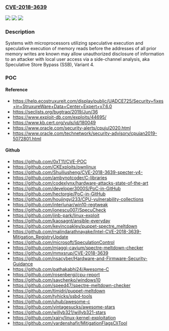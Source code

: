 ### [CVE-2018-3639](https://cve.mitre.org/cgi-bin/cvename.cgi?name=CVE-2018-3639)
![](https://img.shields.io/static/v1?label=Product&message=Multiple&color=blue)
![](https://img.shields.io/static/v1?label=Version&message=n%2Fa&color=blue)
![](https://img.shields.io/static/v1?label=Vulnerability&message=Information%20Disclosure&color=brighgreen)

### Description

Systems with microprocessors utilizing speculative execution and speculative execution of memory reads before the addresses of all prior memory writes are known may allow unauthorized disclosure of information to an attacker with local user access via a side-channel analysis, aka Speculative Store Bypass (SSB), Variant 4.

### POC

#### Reference
- https://help.ecostruxureit.com/display/public/UADCE725/Security+fixes+in+StruxureWare+Data+Center+Expert+v7.6.0
- https://seclists.org/bugtraq/2019/Jun/36
- https://www.exploit-db.com/exploits/44695/
- https://www.kb.cert.org/vuls/id/180049
- https://www.oracle.com/security-alerts/cpujul2020.html
- https://www.oracle.com/technetwork/security-advisory/cpujan2019-5072801.html

#### Github
- https://github.com/0xT11/CVE-POC
- https://github.com/CKExploits/pwnlinux
- https://github.com/Shuiliusheng/CVE-2018-3639-specter-v4-
- https://github.com/ambynotcoder/C-libraries
- https://github.com/codexlynx/hardware-attacks-state-of-the-art
- https://github.com/developer3000S/PoC-in-GitHub
- https://github.com/hectorgie/PoC-in-GitHub
- https://github.com/houjingyi233/CPU-vulnerability-collections
- https://github.com/interlunar/win10-regtweak
- https://github.com/ionescu007/SpecuCheck
- https://github.com/jinb-park/linux-exploit
- https://github.com/kaosagnt/ansible-everyday
- https://github.com/kevincoakley/puppet-spectre_meltdown
- https://github.com/malindarathnayake/Intel-CVE-2018-3639-Mitigation_RegistryUpdate
- https://github.com/microsoft/SpeculationControl
- https://github.com/mjaggi-cavium/spectre-meltdown-checker
- https://github.com/mmxsrup/CVE-2018-3639
- https://github.com/nsacyber/Hardware-and-Firmware-Security-Guidance
- https://github.com/pathakabhi24/Awesome-C
- https://github.com/rosenbergj/cpu-report
- https://github.com/savchenko/windows10
- https://github.com/speed47/spectre-meltdown-checker
- https://github.com/timidri/puppet-meltdown
- https://github.com/tyhicks/ssbd-tools
- https://github.com/uhub/awesome-c
- https://github.com/vintagesucks/awesome-stars
- https://github.com/willyb321/willyb321-stars
- https://github.com/xairy/linux-kernel-exploitation
- https://github.com/yardenshafir/MitigationFlagsCliTool

